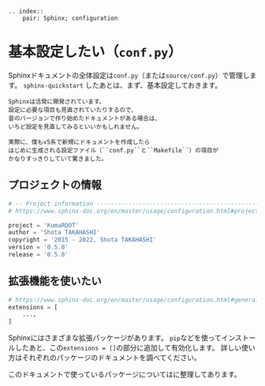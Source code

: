 ```{eval-rst}
.. index::
    pair: Sphinx; configuration
```


# 基本設定したい（``conf.py``）

Sphinxドキュメントの全体設定は``conf.py``（または``source/conf.py``）で管理します。
``sphinx-quickstart`` したあとは、まず、基本設定しておきます。

```{note}
Sphinxは活発に開発されています。
設定に必要な項目も見直されていたりするので、
昔のバージョンで作り始めたドキュメントがある場合は、
いちど設定を見直してみるといいかもしれません。

実際に、僕もv5系で新規にドキュメントを作成したら
はじめに生成される設定ファイル（``conf.py``と``Makefile``）の項目が
かなりすっきりしていて驚きました。
```

## プロジェクトの情報

```python
# -- Project information -----------------------------------------------------
# https://www.sphinx-doc.org/en/master/usage/configuration.html#project-information

project = 'KumaROOT'
author = 'Shota TAKAHASHI'
copyright = '2015 - 2022, Shota TAKAHASHI'
version = '0.5.0'
release = '0.5.0'
```

## 拡張機能を使いたい

```python
# https://www.sphinx-doc.org/en/master/usage/configuration.html#general-configuration
extensions = [
    ...,
]
```

Sphinxにはさまざまな拡張パッケージがあります。
``pip``などを使ってインストールしたあと、この``extensions = []``の部分に追加して有効化します。
詳しい使い方はそれぞれのパッケージのドキュメントを調べてください。

このドキュメントで使っているパッケージについては[](./sphinx-extensions.md)に整理してあります。
